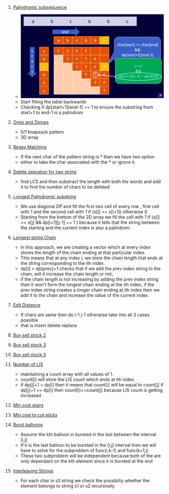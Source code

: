1. [Palindromic subsequence](https://leetcode.com/problems/palindromic-substrings/submissions/)

   - ![img](../ss/palindromic.png)
   - Start filling the table backwards
   - Checking if dp[start+1][end-1] == 1 to ensure the substring from start+1 to end-1 is a palindrom

2. [Ones and Zeroes](https://leetcode.com/problems/ones-and-zeroes/submissions/)

   - 0/1 knapsack pattern
   - 3D array

3. [Regex Matching](https://leetcode.com/problems/regular-expression-matching/submissions/)

   - If the next char of the pattern string is \* then we have two option
   - either to take the char associated with the \* or ignore it.

4. [Delete operation for two string](https://leetcode.com/problems/delete-operation-for-two-strings/)

   - find LCS and then substract the length with both the words and add it to find the number of chars to be deleted

5. [Longest Palindromic substring](https://leetcode.com/problems/longest-palindromic-substring/)

   - We use diagonal DP and fill the first two cell of every row , first cell with 1 and the second cell with 1 if (s[i] == s[i+1]) otherwise 0
   - Starting from the bottom of the 2D array we fill the cell with 1 if (s[i] == s[j] && dp[i+1][j-1] == 1 ) because it tells that the string between the starting and the current index is also a palindrom.

6. [Longest string Chain](https://leetcode.com/problems/longest-string-chain/submissions/)

   - In this approach, we are creating a vector which at every index stores the length of the chain ending at that particular index.
   - This means that at any index i, we store the chain length that ends at the string corresponding to the ith index.
   - dp[i] < dp[prev]+1 checks that if we add the prev index string to the chain, will it increase the chain length or not,
   - if the chain length is not increasing by adding the prev index string then it won't form the longest chain ending at the ith index, if the prev index string creates a longer chain ending at ith index then we add it to the chain and increase the value of the current index.

7. [Edit Distance](https://leetcode.com/problems/edit-distance/submissions/)

   - If chars are same then do i-1 j-1 otherwise take into all 3 cases possible
   - that is insert delete replace

8. [Buy sell stock 2](https://leetcode.com/problems/best-time-to-buy-and-sell-stock-ii/)

9. [Buy sell stock 3](https://leetcode.com/problems/best-time-to-buy-and-sell-stock-iii/submissions/)

10. [Buy sell stock 3](https://leetcode.com/problems/best-time-to-buy-and-sell-stock-iv/submissions/)

11. [Number of LIS](https://www.codingninjas.com/codestudio/problems/number-of-longest-increasing-subsequence_3751627?source=youtube&campaign=striver_dp_videos&utm_source=youtube&utm_medium=affiliate&utm_campaign=striver_dp_videos&leftPanelTab=1)

    - maintaining a count array with all values of 1.
    - count[i] will store the LIS count which ends at ith index.
    - if dp[j]+1 > dp[i] then it means that count[i] will be equal to count[j] if dp[j]+1 == dp[i] then count[i]+=count[j] because LIS count is getting increased

12. [Min cost stairs](https://leetcode.com/problems/min-cost-climbing-stairs/submissions/)

13. [Min cost to cut sticks](https://leetcode.com/problems/minimum-cost-to-cut-a-stick/)

14. [Burst balloons](https://leetcode.com/problems/burst-balloons/submissions/)

    - Assume the kth balloon in bursted in the last between the interval [i,j]
    - If k is the last balloon to be bursted in the [i,j] interval then we will have to solve for the subproblem of func(i,k-1) and func(k+1,j)
    - These two subproblem will be independent because both of the are only dependant on the kth element since it is bursted at the end

15. [Interleaving Strings](https://leetcode.com/problems/interleaving-string/submissions/)

    - For each char in s3 string we check the possibilty whether the element belongs to string s1 or s2 recursively.
